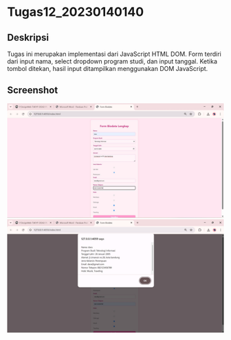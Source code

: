 # Tugas12_20230140140

## Deskripsi
Tugas ini merupakan implementasi dari JavaScript HTML DOM. Form terdiri dari input nama, select dropdown program studi, dan input tanggal. Ketika tombol ditekan, hasil input ditampilkan menggunakan DOM JavaScript.

## Screenshot
![Screenshot Form DOM](screenshoot1.jpg)
![Screenshot Form DOM](screenshoot2.jpg)
